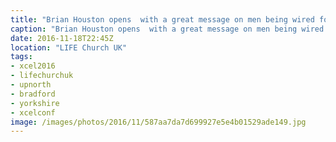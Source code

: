 ```yaml
---
title: "Brian Houston opens  with a great message on men being wired for conquest."
caption: "Brian Houston opens  with a great message on men being wired for conquest."
date: 2016-11-18T22:45Z
location: "LIFE Church UK"
tags: 
- xcel2016
- lifechurchuk
- upnorth
- bradford
- yorkshire
- xcelconf
image: /images/photos/2016/11/587aa7da7d699927e5e4b01529ade149.jpg
---
```

